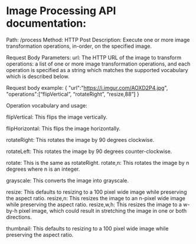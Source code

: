 # Image Processing API documentation:

Path: /process
Method: HTTP Post
Description: Execute one or more image transformation operations, in-order, on the specified image.

Request Body Parameters:
url: The HTTP URL of the image to transform
operations: a list of one or more image transformation operations, and each operation is specified as a string which matches the supported vocabulary which is described below.

Request body example:
{
"url":"https://i.imgur.com/AOXD2P4.jpg", 
"operations":[“flipVertical”, “rotateRight”, “resize,88”]
}

Operation vocabulary and usage:

flipVertical: This flips the image vertically.

flipHorizontal: This flips the image horizontally.

rotateRight: This rotates the image by 90 degrees clockwise.

rotateLeft: This rotates the image by 90 degrees counter-clockwise.

rotate: This is the same as rotateRight.
rotate,n: This rotates the image by n degrees where n is an integer.

grayscale: This converts the image into grayscale.

resize: This defaults to resizing to a 100 pixel wide image while preserving the aspect ratio.
resize,n: This resizes the image to an n-pixel wide image while preserving the aspect ratio.
resize,w,h: This resizes the image to a w-by-h pixel image, which could result in stretching the image in one or both directions.

thumbnail: This defaults to resizing to a 100 pixel wide image while preserving the aspect ratio.
